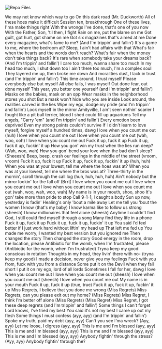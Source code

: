 ![Repo Files]()





We may not know which way to go
On this dark road
(Mr. Duckworth)
All of these hoes make it difficult
Session ten, breakthrough
One of these lives, I'ma make things right
With the wrongs I've done, that's one of you now
With the Father, Son, 'til then, I fight
Rain on me, put the blame on me
Got guilt, got hurt, got shame on me
Got six magazines that's aimed at me
Done every magazine, what's fame to me? (And I'm trippin' and fallin')
It's a game to me, where the bedroom at?
Sleep, I ain't had affairs with that
What's fair when the hearts and the words don't reach?
What's fair when the money don't take things back?
It's rare when somebody take your dreams back? (And I'm trippin' and fallin')
I care too much, wanna share too much
In my head too much, I shut down too
I ain't there too much, I'm a complex soul
They layered me up, then broke me down
And moralities dust, I lack in trust (and I'm trippin' and fallin')
This time around, I trust myself
Please everybody else but myself
All else fails, I was myself
Out done fear, out done myself
This year, you better one yourself (and I'm trippin' and fallin')
Masks on the babies, mask on an opp
Wear masks in the neighborhood stores you shot
But a mask won't hide who you are inside
Look around, the realities carved in the lies
Wipe my ego, dodge my pride (and I'm trippin' and fallin')
Look myself in the mirror
Amityville, I ain't seen nothin' scarier
I fought like a pit bull terrier, blood I shed could fill up aquariums
Tell my angels, "Carry 'em" (and I'm trippin' and fallin')
Every emotion been deprived
Even my strong points couldn't survive
If I didn't learn to love myself, forgive myself a hundred times, dawg
I love when you count me out (huh)
I love when you count me out
I love when you count me out (wah, woo, ooh)
I love when you count me out
Fuck it up, fuck it up
Fuck it up, fuck it up, fuckin' it up
How you gon' win my trust when the lies run deep? (Wah, woo, wah)
How you gon' bend your love when the bad don't sleep? (Sheeesh)
Beep, beep, crash our feelings in the middle of the street (vroom, vroom)
Fuck it up, fuck it up
Fuck it up, fuck it up, fuckin' it up (huh, huh)
When you was at your lowest, tell me where the hoes was at?
When you was at your lowest, tell me where the bros was at?
Three-thirty in the mornin', scroll through the call log (huh, huh, huh, huh)
Ain't nobody but the mirror lookin' for the fall off (Brrt)
I love when you count me out
I love when you count me out
I love when you count me out
I love when you count me out (wah, woo, wah, woo, wah)
My name is in your mouth, shoo, shoo
It's gon' take more than pride to stop
Call 9-1-1, I caught a body
Sun up now, yesterday is fadin'
Healing's only 'bout a mile away
Let me tell you 'bout the women I know (that's my baby)
I know karma like to follow us strong (sheesh)
I know millionaires that feel alone (sheesh)
Anytime I couldn't find God, I still could find myself through a song
Many find they life in a phone
Fuck it up, fuck it up
Fuck it up, fuck it up, fuckin' it up
You said I'd feel better if I just work hard without liftin' my head up
That left me fed up
You made me worry, I wanted my best version but you ignored me
Then changed the story
Then changed the story
Good energy in the room, drop the location, please
Antibiotic for the womb, when I'm frustrated, please
(Antibiotic for the womb, when I'm frustrated)
Tryna keep my good conscious in rotation
Thoughts in my head, they livin' there with no- (tryna keep my good)
I made a decision, never give you my feelings
Fuck with you from, fuck with you from a distance
Some put it on the Devil when they fall short
I put it on my ego, lord of all lords
Sometimes I fall for her, dawg
I love when you count me out
I love when you count me out (sheesh)
I love when you count me out (sheesh)
I love when you count me out
My name is in your mouth
Fuck it up, fuck it up (true, true)
Fuck it up, fuck it up, fuckin' it up
Miss Regrets, I believe that you done me wrong (Miss Regrets)
Miss Regrets, can you please exit out my home? (Miss Regrets)
Miss Regret, I think I'm better off alone (Miss Regrets)
(Miss Regret)
Miss Regret, I got these deep regrets (and I'm trippin' and fallin')
Some things I can't forget
Lord knows, I've tried my best
You said it's not my best
I came up out my flesh
Some things I must confess (ayy, ayy) (and I'm trippin' and fallin')
Spoke my truth, paid my debt (ayy, ayy)
Can't you see I'ma wreck? (Ayy, ayy)
Let me loose, I digress (ayy, ayy)
This is me and I'm blessed (ayy, ayy)
This is me and I'm blessed (ayy, ayy)
This is me and I'm blessed (ayy, ayy)
This is me and I'm blessed (ayy, ayy)
Anybody fightin' through the stress? (Ayy, ayy)
Anybody fightin' through the?
